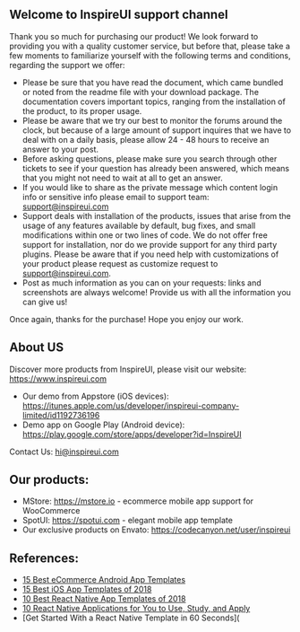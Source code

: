 ## Welcome to InspireUI support channel 

Thank you so much for purchasing our product! We look forward to providing you with a quality customer service, but before that, please take a few moments to familiarize yourself with the following terms and conditions, regarding the support we offer:

- Please be sure that you have read the document, which came bundled or noted from the readme file with your download package. The documentation covers important topics, ranging from the installation of the product, to its proper usage.
- Please be aware that we try our best to monitor the forums around the clock, but because of a large amount of support inquires that we have to deal with on a daily basis, please allow 24 - 48 hours to receive an answer to your post.
- Before asking questions, please make sure you search through other tickets to see if your question has already been answered, which means that you might not need to wait at all to get an answer.
- If you would like to share as the private message which content login info or sensitive info please email to support team: support@inspireui.com 
- Support deals with installation of the products, issues that arise from the usage of any features available by default, bug fixes, and small modifications within one or two lines of code. We do not offer free support for installation, nor do we provide support for any third party plugins. Please be aware that if you need help with customizations of your product please request as customize request to support@inspireui.com.
- Post as much information as you can on your requests: links and screenshots are always welcome! Provide us with all the information you can give us!

Once again, thanks for the purchase! Hope you enjoy our work.

## About US

Discover more products from InspireUI, please visit our website: https://www.inspireui.com 

- Our demo from Appstore (iOS devices): https://itunes.apple.com/us/developer/inspireui-company-limited/id1192736196
- Demo app on Google Play (Android device): https://play.google.com/store/apps/developer?id=InspireUI

Contact Us: hi@inspireui.com 

## Our products:

- MStore: https://mstore.io - ecommerce mobile app support for WooCommerce
- SpotUI: https://spotui.com - elegant mobile app template
- Our exclusive products on Envato: https://codecanyon.net/user/inspireui

## References:

- [15 Best eCommerce Android App Templates](https://code.tutsplus.com/articles/best-ecommerce-android-app-templates--cms-31887?_ga=2.33521086.1896205086.1541643661-407966170.1532503012&_gac=1.23458120.1540947366.Cj0KCQjwguDeBRDCARIsAGxuU8YhJ4lE-2yLOiaqaHzTDCjDHtjpUV9p7hpEnU7Hw3t9FUj8YyZs8-kaArbaEALw_wcB)
- [15 Best iOS App Templates of 2018](https://code.tutsplus.com/articles/best-ios-app-templates--cms-29163?_ga=2.33521086.1896205086.1541643661-407966170.1532503012&_gac=1.23458120.1540947366.Cj0KCQjwguDeBRDCARIsAGxuU8YhJ4lE-2yLOiaqaHzTDCjDHtjpUV9p7hpEnU7Hw3t9FUj8YyZs8-kaArbaEALw_wcB)
- [10 Best React Native App Templates of 2018](https://code.tutsplus.com/articles/best-react-native-app-templates--cms-29602?_ga=2.33521086.1896205086.1541643661-407966170.1532503012&_gac=1.23458120.1540947366.Cj0KCQjwguDeBRDCARIsAGxuU8YhJ4lE-2yLOiaqaHzTDCjDHtjpUV9p7hpEnU7Hw3t9FUj8YyZs8-kaArbaEALw_wcB)
- [10 React Native Applications for You to Use, Study, and Apply](https://code.tutsplus.com/tutorials/10-react-applications-for-you-to-use-study-and-apply--cms-29003?_ga=2.65476270.1896205086.1541643661-407966170.1532503012&_gac=1.22420809.1540947366.Cj0KCQjwguDeBRDCARIsAGxuU8YhJ4lE-2yLOiaqaHzTDCjDHtjpUV9p7hpEnU7Hw3t9FUj8YyZs8-kaArbaEALw_wcB)
- [Get Started With a React Native Template in 60 Seconds](
